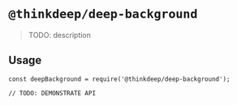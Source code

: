 # `@thinkdeep/deep-background`

> TODO: description

## Usage

```
const deepBackground = require('@thinkdeep/deep-background');

// TODO: DEMONSTRATE API
```
